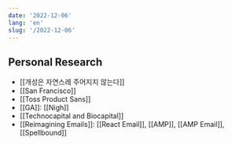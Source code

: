 ```yaml
---
date: '2022-12-06'
lang: 'en'
slug: '/2022-12-06'
---
```


## Personal Research

- [[개성은 자연스레 주어지지 않는다]]
- [[San Francisco]]
- [[Toss Product Sans]]
- [[GA]]: [[Nigh]]
- [[Technocapital and Biocapital]]
- [[Reimagining Emails]]: [[React Email]], [[AMP]], [[AMP Email]], [[Spellbound]]